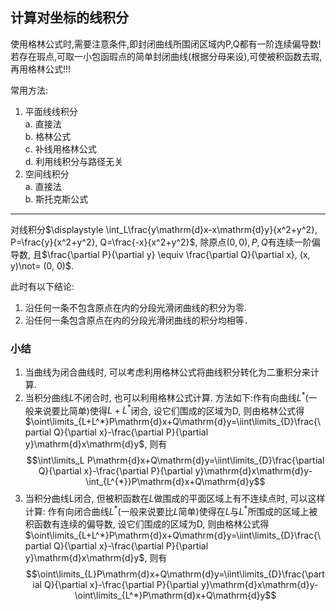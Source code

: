 ## 计算对坐标的线积分

使用格林公式时,需要注意条件,即封闭曲线所围闭区域内P,Q都有一阶连续偏导数! <BR>
若存在瑕点,可取一小包函瑕点的简单封闭曲线(根据分母来设),可使被积函数去瑕,再用格林公式!!!

常用方法:

1. 平面线线积分 <BR>
   a. 直接法<BR>
   b. 格林公式<BR>
   c. 补线用格林公式<BR>
   d. 利用线积分与路径无关<BR>
2. 空间线积分<BR>
   a. 直接法<BR>
   b. 斯托克斯公式<BR>

---

对线积分$\displaystyle \int_L\frac{y\mathrm{d}x-x\mathrm{d}y}{x^2+y^2}, P=\frac{y}{x^2+y^2}, Q=\frac{-x}{x^2+y^2}$,
除原点$(0, 0), P, Q$有连续一阶偏导数,
且$\frac{\partial P}{\partial y} \equiv \frac{\partial Q}{\partial x}, (x, y)\not= (0, 0)$.

此时有以下结论:

1. 沿任何一条不包含原点在内的分段光滑闭曲线的积分为零.
2. 沿任何一条包含原点在内的分段光滑闭曲线的积分均相等．

### 小结

1. 当曲线为闭合曲线时, 可以考虑利用格林公式将曲线积分转化为二重积分来计算.
2. 当积分曲线$L$不闭合时, 也可以利用格林公式计算.
   方法如下:作有向曲线$L^*$(一般来说要比简单)使得$L+L^*$闭合, 设它们围成的区域为D, 则由格林公式得$\oint\limits_{L+L^*}P\mathrm{d}x+Q\mathrm{d}y=\iint\limits_{D}\frac{\partial Q}{\partial x}-\frac{\partial P}{\partial y}\mathrm{d}x\mathrm{d}y$, 则有
   $$\int\limits_L P\mathrm{d}x+Q\mathrm{d}y=\iint\limits_{D}\frac{\partial Q}{\partial x}-\frac{\partial P}{\partial y}\mathrm{d}x\mathrm{d}y-\int_{L^{*}}P\mathrm{d}x+Q\mathrm{d}y$$
3. 当积分曲线L闭合, 但被积函数在$L$做围成的平面区域上有不连续点时, 可以这样计算:
   作有向闭合曲线$L^*$(一般来说要比$L$简单)使得在$L$与$L^*$所围成的区域上被积函数有连续的偏导数, 设它们围成的区域为D, 则由格林公式得$\oint\limits_{L+L^*}P\mathrm{d}x+Q\mathrm{d}y=\iint\limits_{D}\frac{\partial Q}{\partial x}-\frac{\partial P}{\partial y}\mathrm{d}x\mathrm{d}y$, 则有
   $$\oint\limits_{L}P\mathrm{d}x+Q\mathrm{d}y=\iint\limits_{D}\frac{\partial Q}{\partial x}-\frac{\partial P}{\partial y}\mathrm{d}x\mathrm{d}y-\oint\limits_{L^*}P\mathrm{d}x+Q\mathrm{d}y$$
